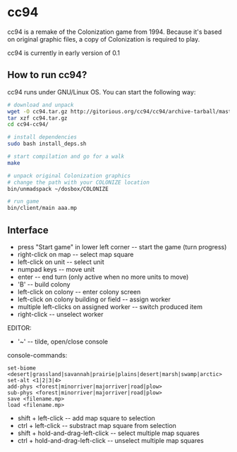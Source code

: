 cc94
====

cc94 is a remake of the Colonization game from 1994. Because it's based on original graphic files, a copy of Colonization is required to play.

cc94 is currently in early version of 0.1

How to run cc94?
----------------

cc94 runs under GNU/Linux OS. You can start the following way:

```bash
# download and unpack
wget -O cc94.tar.gz http://gitorious.org/cc94/cc94/archive-tarball/master
tar xzf cc94.tar.gz
cd cc94-cc94/

# install dependencies
sudo bash install_deps.sh

# start compilation and go for a walk
make

# unpack original Colonization graphics
# change the path with your COLONIZE location
bin/unmadspack ~/dosbox/COLONIZE

# run game
bin/client/main aaa.mp
```

Interface
---------

* press "Start game" in lower left corner -- start the game (turn progress)
* right-click on map -- select map square
* left-click on unit -- select unit
* numpad keys -- move unit
* enter -- end turn (only active when no more units to move)
* 'B' -- build colony
* left-click on colony -- enter colony screen
* left-click on colony building or field -- assign worker
* multiple left-clicks on assigned worker -- switch produced item
* right-click -- unselect worker

EDITOR:

* '~' -- tilde, open/close console

console-commands:
```
set-biome <desert|grassland|savannah|prairie|plains|desert|marsh|swamp|arctic>
set-alt <1|2|3|4>
add-phys <forest|minorriver|majorriver|road|plow>
sub-phys <forest|minorriver|majorriver|road|plow>
save <filename.mp>
load <filename.mp>
```

* shift + left-click -- add map square to selection
* ctrl + left-click -- substract map square from selection
* shift + hold-and-drag-left-click -- select multiple map squares
* ctrl + hold-and-drag-left-click -- unselect multiple map squares


















